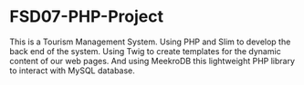 # FSD07-PHP-Project
This is a Tourism Management System.
Using PHP and Slim to develop the back end of the system. Using Twig to create templates for the dynamic content of our web pages. And using MeekroDB this lightweight PHP library to interact with MySQL database. 